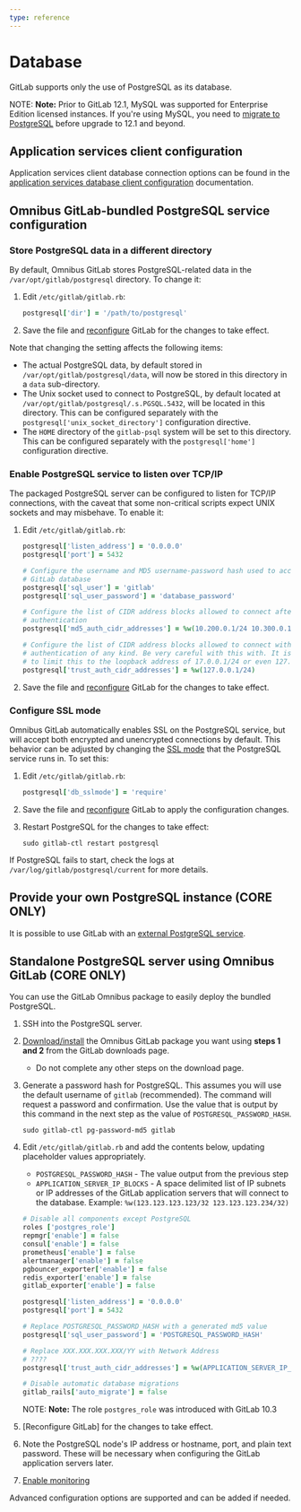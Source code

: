 ```yaml
---
type: reference
---
```


# Database

GitLab supports only the use of PostgreSQL as its database.

NOTE: **Note:**
Prior to GitLab 12.1, MySQL was supported for Enterprise Edition licensed
instances. If you're using MySQL, you need to
[migrate to PostgreSQL](../../update/mysql_to_postgresql.html)
before upgrade to 12.1 and beyond.

## Application services client configuration

Application services client database connection options can be found
in the [application services database client configuration](app_configuration.md)
documentation.

## Omnibus GitLab-bundled PostgreSQL service configuration

### Store PostgreSQL data in a different directory

By default, Omnibus GitLab stores PostgreSQL-related data in the
`/var/opt/gitlab/postgresql` directory.  To change it:

1. Edit `/etc/gitlab/gitlab.rb`:

   ```ruby
   postgresql['dir'] = '/path/to/postgresql'
   ```

1. Save the file and [reconfigure](../restart_gitlab.md#omnibus-gitlab-reconfigure)
   GitLab for the changes to take effect.   

Note that changing the setting affects the following items:

- The actual PostgreSQL data, by default stored in `/var/opt/gitlab/postgresql/data`,
  will now be stored in this directory in a `data` sub-directory.
- The Unix socket used to connect to PostgreSQL, by default located at
  `/var/opt/gitlab/postgresql/.s.PGSQL.5432`, will be located in this directory.
  This can be configured separately with the `postgresql['unix_socket_directory']`
  configuration directive.
- The `HOME` directory of the `gitlab-psql` system will be set to this
  directory. This can be configured separately with the `postgresql['home']`
  configuration directive.

### Enable PostgreSQL service to listen over TCP/IP

The packaged PostgreSQL server can be configured to listen for TCP/IP
connections, with the caveat that some non-critical scripts expect UNIX sockets
and may misbehave. To enable it:

1. Edit `/etc/gitlab/gitlab.rb`:

   ```ruby
   postgresql['listen_address'] = '0.0.0.0'
   postgresql['port'] = 5432 

   # Configure the username and MD5 username-password hash used to access the
   # GitLab database
   postgresql['sql_user'] = 'gitlab'
   postgresql['sql_user_password'] = 'database_password'

   # Configure the list of CIDR address blocks allowed to connect after password
   # authentication
   postgresql['md5_auth_cidr_addresses'] = %w(10.200.0.1/24 10.300.0.1/24)

   # Configure the list of CIDR address blocks allowed to connect without
   # authentication of any kind. Be very careful with this with. It is suggested
   # to limit this to the loopback address of 17.0.0.1/24 or even 127.0.0.1/32.
   postgresql['trust_auth_cidr_addresses'] = %w(127.0.0.1/24)
   ```

1. Save the file and [reconfigure](../restart_gitlab.md#omnibus-gitlab-reconfigure)
   GitLab for the changes to take effect.   

### Configure SSL mode

Omnibus GitLab automatically enables SSL on the PostgreSQL service, but will
accept both encrypted and unencrypted connections by default. This behavior can
be adjusted by changing the [SSL mode](https://www.postgresql.org/docs/9.6/libpq-ssl.html#LIBPQ-SSL-PROTECTION)
that the PostgreSQL service runs in. To set this:

1. Edit `/etc/gitlab/gitlab.rb`:

   ```ruby
   postgresql['db_sslmode'] = 'require'
   ```

1. Save the file and [reconfigure](../restart_gitlab.md#omnibus-gitlab-reconfigure)
   GitLab to apply the configuration changes.   

1. Restart PostgreSQL for the changes to take effect:

   ```shell
   sudo gitlab-ctl restart postgresql
   ```

If PostgreSQL fails to start, check the logs at `/var/log/gitlab/postgresql/current`
for more details.

#### 

## Provide your own PostgreSQL instance **(CORE ONLY)**

It is possible to use GitLab with an [external PostgreSQL service](external_database.md).

## Standalone PostgreSQL server using Omnibus GitLab **(CORE ONLY)**

You can use the GitLab Omnibus package to easily
deploy the bundled PostgreSQL.

1. SSH into the PostgreSQL server.
1. [Download/install](https://about.gitlab.com/install/) the Omnibus GitLab
   package you want using **steps 1 and 2** from the GitLab downloads page.
   - Do not complete any other steps on the download page.
1. Generate a password hash for PostgreSQL. This assumes you will use the default
   username of `gitlab` (recommended). The command will request a password
   and confirmation. Use the value that is output by this command in the next
   step as the value of `POSTGRESQL_PASSWORD_HASH`.

   ```shell
   sudo gitlab-ctl pg-password-md5 gitlab
   ```

1. Edit `/etc/gitlab/gitlab.rb` and add the contents below, updating placeholder
   values appropriately.

   - `POSTGRESQL_PASSWORD_HASH` - The value output from the previous step
   - `APPLICATION_SERVER_IP_BLOCKS` - A space delimited list of IP subnets or IP
     addresses of the GitLab application servers that will connect to the
     database. Example: `%w(123.123.123.123/32 123.123.123.234/32)`

   ```ruby
   # Disable all components except PostgreSQL
   roles ['postgres_role']
   repmgr['enable'] = false
   consul['enable'] = false
   prometheus['enable'] = false
   alertmanager['enable'] = false
   pgbouncer_exporter['enable'] = false
   redis_exporter['enable'] = false
   gitlab_exporter['enable'] = false

   postgresql['listen_address'] = '0.0.0.0'
   postgresql['port'] = 5432

   # Replace POSTGRESQL_PASSWORD_HASH with a generated md5 value
   postgresql['sql_user_password'] = 'POSTGRESQL_PASSWORD_HASH'

   # Replace XXX.XXX.XXX.XXX/YY with Network Address
   # ????
   postgresql['trust_auth_cidr_addresses'] = %w(APPLICATION_SERVER_IP_BLOCKS)

   # Disable automatic database migrations
   gitlab_rails['auto_migrate'] = false
   ```

   NOTE: **Note:** The role `postgres_role` was introduced with GitLab 10.3

1. [Reconfigure GitLab] for the changes to take effect.
1. Note the PostgreSQL node's IP address or hostname, port, and
   plain text password. These will be necessary when configuring the GitLab
   application servers later.
1. [Enable monitoring](#enable-monitoring)

Advanced configuration options are supported and can be added if
needed.

